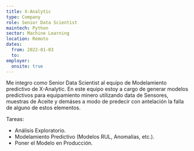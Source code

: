 ```yaml
---
title: X-Analytic
type: Company
role: Senior Data Scientist
maintech: Python
sector: Machine Learning
location: Remoto
dates:
  from: 2022-01-03
  to: 
employer:
  onsite: true
---
```


Me integro como Senior Data Scientist al equipo de Modelamiento predictivo de X-Analytic. En este equipo estoy a cargo de generar modelos predictivos para equipamiento minero utilizando data de Sensores, muestras de Aceite y demáses a modo de predecir con antelación la falla de alguno de estos elementos.

Tareas:
* Análisis Exploratorio.
* Modelamiento Predictivo (Modelos RUL, Anomalías, etc.).
* Poner el Modelo en Producción.
